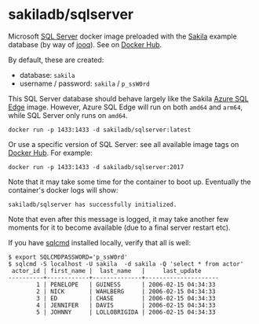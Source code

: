# sakiladb/sqlserver

Microsoft [SQL Server](https://hub.docker.com/_/microsoft-mssql-server) docker
image preloaded with the [Sakila](https://dev.mysql.com/doc/sakila/en/) example
database (by way of [jooq](https://www.jooq.org/sakila)).
See on
[Docker Hub](https://hub.docker.com/r/sakiladb/sqlserver).

By default, these are created:
- database: `sakila`
- username / password: `sakila` / `p_ssW0rd`

This SQL Server database should behave largely like the Sakila
[Azure SQL Edge](https://github.com/sakiladb/azure-sql-edge) image. However,
Azure SQL Edge will run on both `amd64` and `arm64`, while SQL Server only runs on `amd64`.


```shell script
docker run -p 1433:1433 -d sakiladb/sqlserver:latest
```

Or use a specific version of SQL Server: see all available image tags
on [Docker Hub](https://hub.docker.com/r/sakiladb/sqlserver/tags). For example:

```shell script
docker run -p 1433:1433 -d sakiladb/sqlserver:2017
```


Note that it may take some time for the container to boot up. Eventually the container's
docker logs will show:

```
sakiladb/sqlserver has successfully initialized.
```

Note that even after this message is logged, it may take another few moments for
it to become available (due to a final server restart etc).

If you have [sqlcmd](https://docs.microsoft.com/en-us/sql/tools/sqlcmd-utility) installed
locally, verify that all is well:

```shell script
$ export SQLCMDPASSWORD='p_ssW0rd'
$ sqlcmd -S localhost -U sakila  -d sakila -Q 'select * from actor'
 actor_id | first_name |  last_name   |     last_update
----------+------------+--------------+---------------------
        1 | PENELOPE   | GUINESS      | 2006-02-15 04:34:33
        2 | NICK       | WAHLBERG     | 2006-02-15 04:34:33
        3 | ED         | CHASE        | 2006-02-15 04:34:33
        4 | JENNIFER   | DAVIS        | 2006-02-15 04:34:33
        5 | JOHNNY     | LOLLOBRIGIDA | 2006-02-15 04:34:33
```
